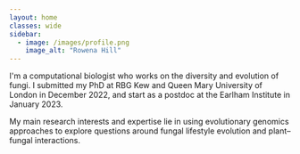 ```yaml
---
layout: home
classes: wide
sidebar:
  - image: /images/profile.png
    image_alt: "Rowena Hill"	
---
```


I'm a computational biologist who works on the diversity and evolution of fungi. I submitted my PhD at RBG Kew and Queen Mary University of London in December 2022, and start as a postdoc at the Earlham Institute in January 2023.

My main research interests and expertise lie in using evolutionary genomics approaches to explore questions around fungal lifestyle evolution and plant–fungal interactions.

<link rel="apple-touch-icon" sizes="180x180" href="/images/apple-touch-icon.png">
<link rel="icon" type="image/png" sizes="32x32" href="/images/favicon-32x32.png">
<link rel="icon" type="image/png" sizes="16x16" href="/images/favicon-16x16.png">
<link rel="manifest" href="/images/site.webmanifest">